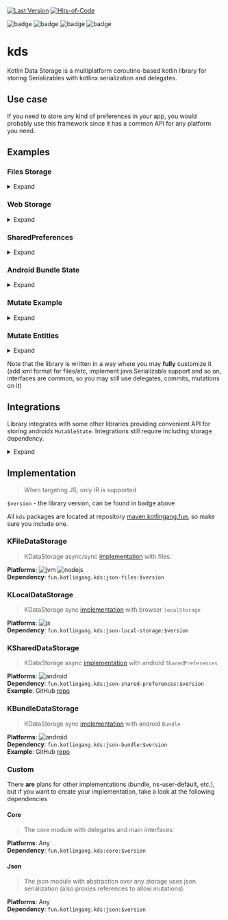 [![Last Version](https://badge.kotlingang.fun/maven/fun/kotlingang/kds/core/)](https://maven.kotlingang.fun/fun/kotlingang/kds/)
[![Hits-of-Code](https://hitsofcode.com/github/kotlingang/kds)](https://hitsofcode.com/view/github/kotlingang/kds) <br>

![badge][badge-nodejs]
![badge][badge-js]
![badge][badge-jvm]
![badge][badge-android]

# kds
Kotlin Data Storage is a multiplatform coroutine-based kotlin library for storing Serializables with kotlinx.serialization and delegates.  

## Use case
If you need to store any kind of preferences in your app, you would probably use this framework since it has a common API for any platform you need.

## Examples

### Files Storage

<details>
<summary>Expand</summary>
<p>

```kotlin
import ProgramData.userName

object ProgramData : KFileDataStorage() {
    val userName by property<String>()  // shortcut for property<String?> { null }
}

fun main() {
    if(userName == null) {
        println("Hi dear user, how should I call you?")
        userName = readLine() ?: "Anonymous"
        println("Okay ${userName}, see you")
    } else {
        println("Glad to see you again, $userName")
    }
}
```

</p>
</details>

### Web Storage

<details>
<summary>Expand</summary>
<p>
    
```kotlin
object CookiesStorage : KLocalDataStorage() {
    val uniqueADId by property { Random.nextLong() }
}

fun main() {
    console.log("🙈 I'm tracking you, ${CookiesStorage.uniqueADId}!")
}
```
    
</p>
</details>

### SharedPreferences

<details>
<summary>Expand</summary>
<p>

```kotlin
// Initialize context first:
class App : Application() {
    override fun onCreate() {
        super.onCreate()
        KDS.onCreate(app = this)
    }
}
...
object SharedStorage : KSharedDataStorage() {
    var clicks by int { 0 }
}
...
import SharedStorage.clicks

class MainActivity : Activity() {
    override fun onCreate(bundle: Bundle?) {
        ...
        main.setOnClickListener {
            updateClicks(++clicks)
        }
    }
}
```

</p>
</details>
        
### Android Bundle State

<details>
<summary>Expand</summary>
<p>

You can also store android app state with the library
```kotlin
class MainActivity : Activity() {
    private val state = object : KBundleDataStorage() {
        var score by int { 0 }  // This will be automatically saved and restored
    }
    
    override fun onCreate(bundle: Bundle?) = state.fillState(bundle) {
        super.onCreate(bundle)
    }
    // OR
    override fun onCreate(bundle: Bundle?) {
        super.onCreate(bundle)
        state.restoreInstanceState(bundle)
    }
    
    override fun onSaveInstanceState(outState: Bundle) {
        super.onSaveInstanceState(outState)
        state.saveInstanceState(outState)
    }
}
```
> Custom `property` are also allowed there made with serialization to string followed by `bundle.putString`

</p>
</details>

### Mutate Example

<details>
<summary>Expand</summary>
<p>

There is also an API to use mutable objects
```kotlin
data class Item (
    var foo: Foo? = null
)

object MainStorage : ... {
    val item by property(::Item)
}

// Launches an asynchronous commit after block()
fun editItem() = MainStorage.mutate {
    item.foo = ...
}
// Suspends until commit
suspend fun editItem() = MainStorage.mutateCommit {
    item.foo = ...
}
// Blocking mutation
fun editItem() = MainStorage.mutateBlocking {
    item.foo = ...
}

suspend fun main() {
    // Launches a commit and cancels the previous one
    MainStorage.launchCommit()
    // Suspends until commit
    MainStorage.commit()
    // Blocking commit
    MainStorage.commitBlocking()
}
```

</p>
</details>

### Mutate Entities

<details>
<summary>Expand</summary>
<p>

There are some (experimental for now) entities which may automatically perform save operation on mutate:
```kotlin
object MainStorage : ... {
    val list by storageList<Boolean>()
    val map by storageMap<String, Int>()
    val set by storageSet { mutableSetOf(1, 2, 3) }
}

fun main() {
    // Then any mutation on this entities will perform save
    // The saving operation will same as operation when assigning variable to new value
    // It means that in KFileDataStorage async save will be invoked, while in KLocalDataStorage blocking `put` method
    MainStorage.list += true
}
```

</p>
</details>

Note that the library is written in a way where you may **fully** customize it (add xml format for files/etc, implement java.Serializable support and so on, interfaces are common, so you may still use delegates, commits, mutations on it)

## Integrations
Library integrates with some other libraries providing convenient API for storing androidx `MutableState`. Integrations still require including storage dependency.

<details>
<summary>Expand</summary>

### Androidx MutableState
<details>
<summary>Expand</summary>

```kotlin
object ComposeStorage : ... {
    val username = mutableState<String>()
}
...
@Composable
fun UserNameText() {
    val username by remember { ComposeStorage.username }
    Text (
        text = username
    )
}
```

</details>

</details>

## Implementation
> When targeting JS, only IR is supported

`$version` - the library version, can be found in badge above <br>

All `kds` packages are located at repository [maven.kotlingang.fun](https://maven.kotlingang.fun/fun/kotlingang/kds), so make sure you include one.

### KFileDataStorage
> KDataStorage async/sync [implementation](json/json-files) with files.

**Platforms**: ![jvm][badge-jvm] ![nodejs][badge-nodejs] <br>
**Dependency**: `fun.kotlingang.kds:json-files:$version`

### KLocalDataStorage
> KDataStorage sync [implementation](json/json-local-storage) with browser `localStorage`

**Platforms**: ![js][badge-js] <br>
**Dependency**: `fun.kotlingang.kds:json-local-storage:$version`

### KSharedDataStorage
> KDataStorage async [implementation](json/json-shared-preferences) with android `SharedPreferences`

**Platforms**: ![android][badge-android] <br>
**Dependency**: `fun.kotlingang.kds:json-shared-preferences:$version` <br>
**Example**: GitHub [repo](https://github.com/kotlingang/kds-android-example)

### KBundleDataStorage
> KDataStorage sync [implementation](json/json-bundle) with android `Bundle`

**Platforms**: ![android][badge-android] <br>
**Dependency**: `fun.kotlingang.kds:json-bundle:$version` <br>
**Example**: GitHub [repo](https://github.com/kotlingang/kds-android-example)

### Custom
There **are** plans for other implementations (bundle, ns-user-default, etc.), but if you want to create your implementation, take a look at the following dependencies

#### Core
> The core module with delegates and main interfaces

**Platforms**: Any <br>
**Dependency**: `fun.kotlingang.kds:core:$version`

#### Json
> The json module with abstraction over any storage uses json serialization (also proxies references to allow mutations)

**Platforms**: Any<br>
**Dependency**: `fun.kotlingang.kds:json:$version`

[badge-android]: http://img.shields.io/badge/platform-android-6EDB8D.svg?style=flat
[badge-ios]: http://img.shields.io/badge/platform-ios-CDCDCD.svg?style=flat
[badge-js]: http://img.shields.io/badge/platform-js-F8DB5D.svg?style=flat
[badge-nodejs]: http://img.shields.io/badge/platform-nodejs-68a063.svg?style=flat
[badge-jvm]: http://img.shields.io/badge/platform-jvm-DB413D.svg?style=flat
[badge-linux]: http://img.shields.io/badge/platform-linux-2D3F6C.svg?style=flat
[badge-windows]: http://img.shields.io/badge/platform-windows-4D76CD.svg?style=flat
[badge-mac]: http://img.shields.io/badge/platform-macos-111111.svg?style=flat
[badge-watchos]: http://img.shields.io/badge/platform-watchos-C0C0C0.svg?style=flat
[badge-tvos]: http://img.shields.io/badge/platform-tvos-808080.svg?style=flat
[badge-wasm]: https://img.shields.io/badge/platform-wasm-624FE8.svg?style=flat
